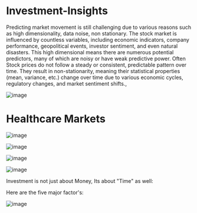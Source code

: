 # Investment-Insights

Predicting market movement is still challenging due to various reasons such as high dimensionality, data noise, non stationary. The stock market is influenced by countless variables, including economic indicators, company performance, geopolitical events, investor sentiment, and even natural disasters. 
This high dimensional means there are numerous potential predictors, many of which are noisy or have weak predictive power.
Often Stock prices do not follow a steady or consistent, predictable pattern over time. They result in non-stationarity, meaning their statistical properties (mean, variance, etc.) change over time due to various economic cycles, regulatory changes, and market sentiment shifts.,


![image](https://github.com/user-attachments/assets/b4ea63bf-e69b-4aa5-bf5d-b24805b6b06e)



# Healthcare Markets

![image](https://github.com/user-attachments/assets/6f4dca65-4fc1-45ba-a713-bf50e72d4a96)

![image](https://github.com/user-attachments/assets/87050c3f-2dfe-495b-bd28-931da85ca32c)

![image](https://github.com/user-attachments/assets/7c8c29e1-4774-42d7-92f4-6b69fac23c07)

![image](https://github.com/user-attachments/assets/8c31463b-a6eb-4931-9d14-01a15a85dd9a)


Investment is not just about Money, Its about "Time" as well: 

Here are the five major factor's:

![image](https://github.com/user-attachments/assets/d6db8fe4-b0a2-4482-9c44-d17538604aa3)





